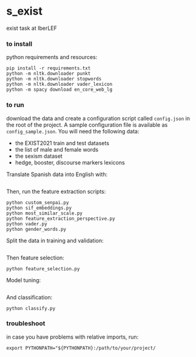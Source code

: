 # s_exist
exist task at IberLEF


### to install
python requirements and resources:
```shell
pip install -r requirements.txt
python -m nltk.downloader punkt
python -m nltk.downloader stopwords
python -m nltk.downloader vader_lexicon
python -m spacy download en_core_web_lg
``` 

### to run
download the data and create a configuration script called `config.json` in the root of the project. 
A sample configuration file is available as `config_sample.json`. You will need the following data:
- the EXIST2021 train and test datasets
- the list of male and female words
- the sexism dataset
- hedge, booster, discourse markers lexicons

Translate Spanish data into English with: 
```shell

```

Then, run the feature extraction scripts:
```shell
python custom_senpai.py
python sif_embeddings.py
python most_similar_scale.py
python feature_extraction_perspective.py
python vader.py
python gender_words.py
```
Split the data in training and validation:
```shell
```
Then feature selection:
```shell
python feature_selection.py
```
Model tuning:
```shell

```
And classification:
```shell
python classify.py
```


### troubleshoot
in case you have problems with relative imports, run:
```shell
export PYTHONPATH="${PYTHONPATH}:/path/to/your/project/
```